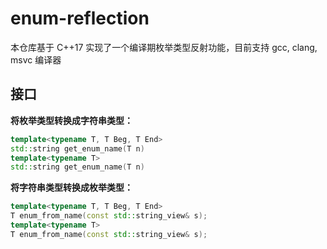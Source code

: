 # enum-reflection

本仓库基于 C++17 实现了一个编译期枚举类型反射功能，目前支持 gcc, clang, msvc 编译器

## 接口

**将枚举类型转换成字符串类型：**

```cpp
template<typename T, T Beg, T End>
std::string get_enum_name(T n)
template<typename T>
std::string get_enum_name(T n)
```

**将字符串类型转换成枚举类型：**

```cpp
template<typename T, T Beg, T End>
T enum_from_name(const std::string_view& s);
template<typename T>
T enum_from_name(const std::string_view& s);
```

